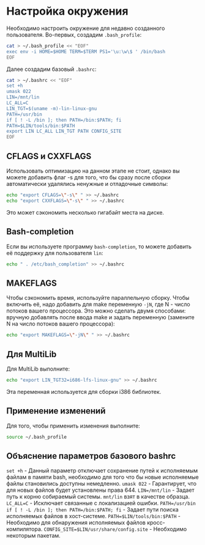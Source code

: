﻿# Настройка окружения

Необходимо настроить окружение для недавно созданного пользователя.
Во-первых, создадим `.bash_profile`:

```bash 
cat > ~/.bash_profile << "EOF"
exec env -i HOME=$HOME TERM=$TERM PS1='\u:\w\$ ' /bin/bash
EOF
```

Далее создадим базовый `.bashrc`:

```bash
cat > ~/.bashrc << "EOF"
set +h
umask 022
LIN=/mnt/lin
LC_ALL=C
LIN_TGT=$(uname -m)-lin-linux-gnu
PATH=/usr/bin
if [ ! -L /bin ]; then PATH=/bin:$PATH; fi
PATH=$LIN/tools/bin:$PATH
export LIN LC_ALL LIN_TGT PATH CONFIG_SITE
EOF
```

## CFLAGS и CXXFLAGS

Использовать оптимизацию на данном этапе не стоит, однако вы можете добавить флаг -s для того, что бы сразу после сборки автоматически удалялись ненужные и отладочные символы:

```bash
echo "export CFLAGS=\"-s\" " >> ~/.bashrc
echo "export CXXFLAGS=\"-s\" " >> ~/.bashrc
```

Это может сэкономить несколько гигабайт места на диске.

## Bash-completion
Если вы используете программу `bash-completion`, то можете добавить её поддержку для пользователя `lin`:

```bash
echo " . /etc/bash_completion" >> ~/.bashrc
```

## MAKEFLAGS
Чтобы  сэкономить время, используйте параллельную сборку. Чтобы включить её, надо добавить для make переменную `-jN`, где N - число потоков вашего процессора. 
Это можно сделать двумя способами: вручную добавлять после ввода make и задать переменную (замените N на число потоков вашего процессора):

```bash
echo "export MAKEFLAGS=\"-jN\" " >> ~/.bashrc
```

## Для MultiLib
Для MultiLib выполните:

```bash
echo "export LIN_TGT32=i686-lfs-linux-gnu" >> ~/.bashrc
```

Эта переменная используется для сборки i386 библиотек.

## Применение изменений

Для того, чтобы применить изменения выполните:
```bash
source ~/.bash_profile
```

## Объяснение параметров базового bashrc

`set +h` - Данный параметр отключает сохранение путей к исполняемым файлам в памяти bash, необходимо для того что бы новые исполняемые файлы становились доступны немедленно.
`umask 022` - Гарантирует, что для новых файлов будет установлены права 644.
`LIN=/mnt/lin` - Задает путь к корню собираемый системы. `mnt/lin` взят в качестве образца.
`LC_ALL=C` - Исключает связанные с локализацией ошибки.
`PATH=/usr/bin if [ ! -L /bin ]; then PATH=/bin:$PATH; fi` - Задает пути поиска исполняемых файлов в хост-системе.
`PATH=$LIN/tools/bin:$PATH` - Необходимо для обнаружения исполняемых файлов кросс-компилятора.
`CONFIG_SITE=$LIN/usr/share/config.site` - Необходимо некоторым пакетам.
